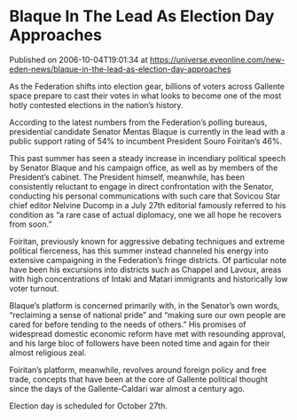 # Blaque In The Lead As Election Day Approaches
Published on 2006-10-04T19:01:34 at https://universe.eveonline.com/new-eden-news/blaque-in-the-lead-as-election-day-approaches

As the Federation shifts into election gear, billions of voters across Gallente space prepare to cast their votes in what looks to become one of the most hotly contested elections in the nation’s history.   
  
According to the latest numbers from the Federation’s polling bureaus, presidential candidate Senator Mentas Blaque is currently in the lead with a public support rating of 54% to incumbent President Souro Foiritan’s 46%.   
  
This past summer has seen a steady increase in incendiary political speech by Senator Blaque and his campaign office, as well as by members of the President’s cabinet. The President himself, meanwhile, has been consistently reluctant to engage in direct confrontation with the Senator, conducting his personal communications with such care that Sovicou Star chief editor Nelvine Ducomp in a July 27th editorial famously referred to his condition as “a rare case of actual diplomacy, one we all hope he recovers from soon.”   
  
Foiritan, previously known for aggressive debating techniques and extreme political fierceness, has this summer instead channeled his energy into extensive campaigning in the Federation’s fringe districts. Of particular note have been his excursions into districts such as Chappel and Lavoux, areas with high concentrations of Intaki and Matari immigrants and historically low voter turnout.   
  
Blaque’s platform is concerned primarily with, in the Senator’s own words, “reclaiming a sense of national pride” and “making sure our own people are cared for before tending to the needs of others.” His promises of widespread domestic economic reform have met with resounding approval, and his large bloc of followers have been noted time and again for their almost religious zeal.   
  
Foiritan’s platform, meanwhile, revolves around foreign policy and free trade, concepts that have been at the core of Gallente political thought since the days of the Gallente-Caldari war almost a century ago.   
  
Election day is scheduled for October 27th.
